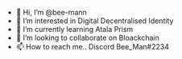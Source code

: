 - 👋 Hi, I’m @bee-mann
- 👀 I’m interested in Digital Decentralised Identity
- 🌱 I’m currently learning Atala Prism
- 💞️ I’m looking to collaborate on Bloackchain
- 📫 How to reach me.. Discord Bee_Man#2234

<!---
bee-mann/bee-mann is a ✨ special ✨ repository because its `README.md` (this file) appears on your GitHub profile.
You can click the Preview link to take a look at your changes.
--->
